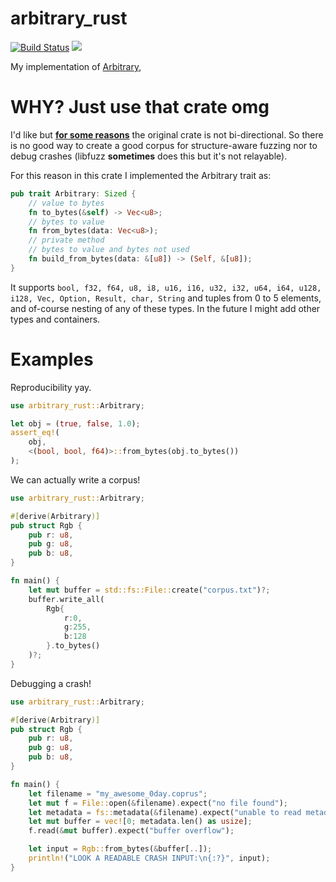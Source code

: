 # arbitrary_rust
[![Build Status](https://travis-ci.com/zommiommy/arbitrary_rust.svg?branch=main)](https://travis-ci.com/zommiommy/arbitrary_rust) [![](https://img.shields.io/badge/rust-stable-green)](https://github.com/LucaCappelletti94/ensmallen_graph/tree/master/graph)

My implementation of [Arbitrary](https://docs.rs/arbitrary/0.4.7/arbitrary/), 

# WHY? Just use that crate omg
I'd like but [**for some reasons**](https://github.com/rust-fuzz/arbitrary/issues/44) the original crate is not bi-directional.
So there is no good way to create a good corpus for structure-aware fuzzing nor to debug crashes (libfuzz **sometimes** does this but it's not relayable).

For this reason in this crate I implemented the Arbitrary trait as:
```rust
pub trait Arbitrary: Sized {
    // value to bytes
    fn to_bytes(&self) -> Vec<u8>;
    // bytes to value
    fn from_bytes(data: Vec<u8>);
    // private method
    // bytes to value and bytes not used
    fn build_from_bytes(data: &[u8]) -> (Self, &[u8]);
}
```
It supports `bool, f32, f64, u8, i8, u16, i16, u32, i32, u64, i64, u128, i128, Vec, Option, Result, char, String`
and tuples from 0 to 5 elements, and of-course nesting of any of these types.
In the future I might add other types and containers.

# Examples

Reproducibility yay.
```rust
use arbitrary_rust::Arbitrary;

let obj = (true, false, 1.0);
assert_eq!(
    obj,
    <(bool, bool, f64)>::from_bytes(obj.to_bytes())
);
```

We can actually write a corpus!
```rust
use arbitrary_rust::Arbitrary;

#[derive(Arbitrary)]
pub struct Rgb {
    pub r: u8,
    pub g: u8,
    pub b: u8,
}

fn main() {
    let mut buffer = std::fs::File::create("corpus.txt")?;
    buffer.write_all(
        Rgb{
            r:0,
            g:255,
            b:128
        }.to_bytes()
    )?;
}

```

Debugging a crash!
```rust
use arbitrary_rust::Arbitrary;

#[derive(Arbitrary)]
pub struct Rgb {
    pub r: u8,
    pub g: u8,
    pub b: u8,
}

fn main() {
    let filename = "my_awesome_0day.coprus";
    let mut f = File::open(&filename).expect("no file found");
    let metadata = fs::metadata(&filename).expect("unable to read metadata");
    let mut buffer = vec![0; metadata.len() as usize];
    f.read(&mut buffer).expect("buffer overflow");

    let input = Rgb::from_bytes(&buffer[..]);
    println!("LOOK A READABLE CRASH INPUT:\n{:?}", input);
}

```